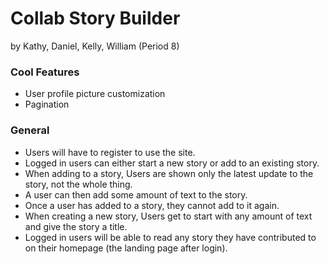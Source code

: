 # Collab Story Builder

by Kathy, Daniel, Kelly, William (Period 8)
### Cool Features
* User profile picture customization
* Pagination

### General

* Users will have to register to use the site.
* Logged in users can either start a new story or add to an existing story.
* When adding to a story, Users are shown only the latest update to the story, not the whole thing.
* A user can then add some amount of text to the story.
* Once a user has added to a story, they cannot add to it again.
* When creating a new story, Users get to start with any amount of text and give the story a title.
* Logged in users will be able to read any story they have contributed to on their homepage (the landing page after login).
